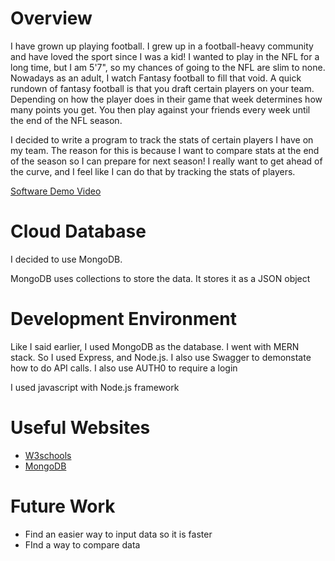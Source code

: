 # Overview

I have grown up playing football. I grew up in a football-heavy community and have loved the sport since I was a kid! I wanted to play in the NFL for a long time, but I am 5'7", so my chances of going to the NFL are slim to none. Nowadays as an adult, I watch Fantasy football to fill that void. A quick rundown of fantasy football is that you draft certain players on your team. Depending on how the player does in their game that week determines how many points you get. You then play against your friends every week until the end of the NFL season.

I decided to write a program to track the stats of certain players I have on my team. The reason for this is because I want to compare stats at the end of the season so I can prepare for next season! I really want to get ahead of the curve, and I feel like I can do that by tracking the stats of players.

[Software Demo Video]([http://youtube.link.goes.here](https://youtu.be/AchVE8HDl_s))

# Cloud Database

I decided to use MongoDB.

MongoDB uses collections to store the data. It stores it as a JSON object

# Development Environment

Like I said earlier, I used MongoDB as the database. I went with MERN stack. So I used Express, and Node.js. I also use Swagger to demonstate how to do API calls. I also use AUTH0 to require a login

I used javascript with Node.js framework

# Useful Websites

- [W3schools](https://www.w3schools.com/)
- [MongoDB](https://www.mongodb.com/mern-stack)

# Future Work

- Find an easier way to input data so it is faster
- FInd a way to compare data
